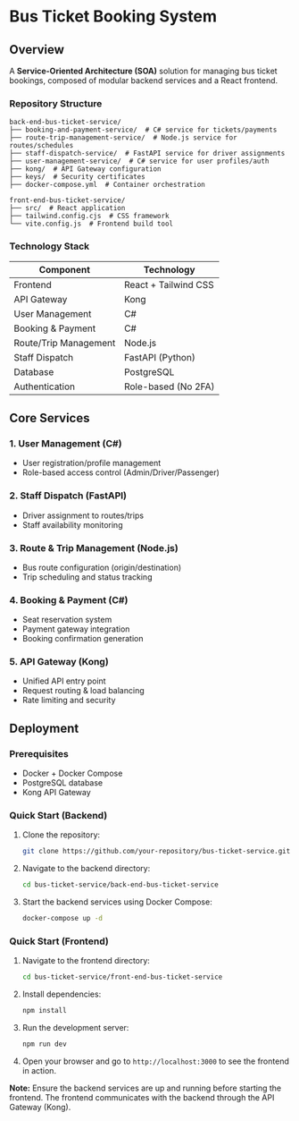 # Bus Ticket Booking System

## Overview
A **Service-Oriented Architecture (SOA)** solution for managing bus ticket bookings, composed of modular backend services and a React frontend.

### Repository Structure
```plaintext
back-end-bus-ticket-service/
├── booking-and-payment-service/  # C# service for tickets/payments
├── route-trip-management-service/  # Node.js service for routes/schedules
├── staff-dispatch-service/  # FastAPI service for driver assignments
├── user-management-service/  # C# service for user profiles/auth
├── kong/  # API Gateway configuration
├── keys/  # Security certificates
├── docker-compose.yml  # Container orchestration

front-end-bus-ticket-service/
├── src/  # React application
├── tailwind.config.cjs  # CSS framework
└── vite.config.js  # Frontend build tool
```

### Technology Stack
| Component               | Technology          |
|-------------------------|---------------------|
| Frontend                | React + Tailwind CSS|
| API Gateway             | Kong                |
| User Management         | C#                  |
| Booking & Payment       | C#                  |  
| Route/Trip Management   | Node.js             |
| Staff Dispatch          | FastAPI (Python)    |
| Database                | PostgreSQL          |
| Authentication          | Role-based (No 2FA) |

## Core Services

### 1. User Management (C#)
- User registration/profile management  
- Role-based access control (Admin/Driver/Passenger)

### 2. Staff Dispatch (FastAPI)
- Driver assignment to routes/trips  
- Staff availability monitoring

### 3. Route & Trip Management (Node.js)
- Bus route configuration (origin/destination)  
- Trip scheduling and status tracking

### 4. Booking & Payment (C#)
- Seat reservation system  
- Payment gateway integration  
- Booking confirmation generation

### 5. API Gateway (Kong)
- Unified API entry point  
- Request routing & load balancing  
- Rate limiting and security

## Deployment

### Prerequisites
- Docker + Docker Compose
- PostgreSQL database
- Kong API Gateway

### Quick Start (Backend)

1. Clone the repository:
    ```bash
    git clone https://github.com/your-repository/bus-ticket-service.git
    ```

2. Navigate to the backend directory:
    ```bash
    cd bus-ticket-service/back-end-bus-ticket-service
    ```

3. Start the backend services using Docker Compose:
    ```bash
    docker-compose up -d
    ```

### Quick Start (Frontend)

1. Navigate to the frontend directory:
    ```bash
    cd bus-ticket-service/front-end-bus-ticket-service
    ```

2. Install dependencies:
    ```bash
    npm install
    ```

3. Run the development server:
    ```bash
    npm run dev
    ```

4. Open your browser and go to `http://localhost:3000` to see the frontend in action.

**Note:** Ensure the backend services are up and running before starting the frontend. The frontend communicates with the backend through the API Gateway (Kong).